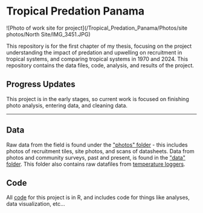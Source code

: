 # Tropical Predation Panama
![Photo of work site for project](/Tropical_Predation_Panama/Photos/site photos/North Site/IMG_3451.JPG)

This repository is for the first chapter of my thesis, focusing on the project understanding the impact of predation and upwelling on recruitment in tropical systems, and comparing tropical systems in 1970 and 2024. This repository contains the data files, code, analysis, and results of the project. 

## Progress Updates
This project is in the early stages, so current work is focused on finishing photo analysis, entering data, and cleaning data. 

***

## Data
Raw data from the field is found under the ["photos" folder](https://github.com/sellkes/Tropical_Predation_Panama/tree/main/Photos) - this includes photos of recruitment tiles, site photos, and scans of datasheets. Data from photos and community surveys, past and present, is found in the ["data" folder](https://github.com/sellkes/Tropical_Predation_Panama/tree/main/Data). This folder also contains raw datafiles from [temperature loggers](https://github.com/sellkes/Tropical_Predation_Panama/tree/main/Data/Temperature_data).

## Code
All [code](https://github.com/sellkes/Tropical_Predation_Panama/tree/main/code) for this project is in R, and includes code for things like analyses, data visualization, etc...

